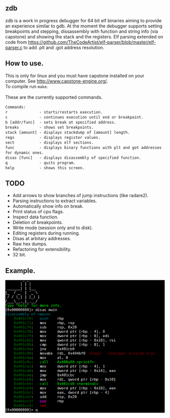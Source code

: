 ## zdb
zdb is a work in progress debugger for 64 bit elf binaries aiming to provide an experience similar to gdb. At the moment the debugger supports setting breakpoints and stepping, dissassembly with function and string info (via capstone) and showing the stack and the registers. Elf parsing extended on code from https://github.com/TheCodeArtist/elf-parser/blob/master/elf-parser.c to add .plt and .got address resolution.

## How to use.
This is only for linux and you must have capstone installed on your computer. See http://www.capstone-engine.org/. </br>
To compile run `make`. </br></br>
These are the currently supported commands.
```
Commands:
r              - starts/restarts execution.
c              - continues execution until end or breakpoint.
b [addr/func]  - sets break at specified address.
breaks         - shows set breakpoints.
stack [amount] - displays stackdump of [amount] length.
regs           - displays register values.
sect           - displays elf sections.
func           - displays binary functions with plt and got addresses for dynamic ones.
disas [func]   - displays disassembly of specified function.
q              - quits program.
help           - shows this screen.
```
## TODO
- Add arrows to show branches of jump instructions (like radare2).
- Parsing instructions to extract variables.
- Automatically show info on break.
- Print status of cpu flags.
- Inspect data function.
- Deletion of breakpoints.
- Write mode (session only and to disk).
- Editing registers during running.
- Disas at arbitary addresses.
- Raw hex dumps.
- Refactoring for extensibility.
- 32 bit.

## Example.
![](img/disas.png)
